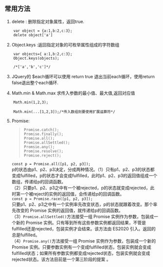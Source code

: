 


## 常用方法

1. delete : 删除指定对象属性，返回true.
```
    var object = {a:1,b:2,c:3};
    delete object['a']
```

2. Object.keys :返回指定对象的可枚举属性组成的字符数组
```
    var objects={ a:1,b:2,c:3};
    Object.keys(objects);

    /*['a','b','c']*/
```

3. JQuery的 $each循环可以使用 return true 退出当前each循环，使用return false退出整个each循环.

4. Math.min & Math.max 求传入参数的最小值、最大值,返回对应值
```
    Math.min(1,2,3);

    Math.min(...[1,2,3]);/*传入数组则要使用扩展运算符*/
```
5. Promise:  
    > ```Promise.then();  
    > Promise.catch();  
    > Promise.finally();  
    > Promise.all();  
    > Promise.allSettled();  
    > Promsie.any();
    > Promise.resolve();  
    > Promise.reject();           
    ```const p = Promise.all([p1, p2, p3]);```  
    p的状态由p1、p2、p3决定，分成两种情况。（1）只有p1、p2、p3的状态都变成fulfilled，p的状态才会变成fulfilled，此时p1、p2、p3的返回值组成一个数组，传递给p的回调函数。  
    （2）只要p1、p2、p3之中有一个被rejected，p的状态就变成rejected，此时第一个被reject的实例的返回值，会传递给p的回调函数。  
    ```const p = Promise.race([p1, p2, p3]);```  
    只要p1、p2、p3之中有一个实例率先改变状态，p的状态就跟着改变。那个率先改变的 Promise 实例的返回值，就传递给p的回调函数。    
    （3）```Promise.allSettled()```方法接受一组 Promise 实例作为参数，包装成一个新的 Promise 实例。只有等到所有这些参数实例都返回结果，不管是fulfilled还是rejected，包装实例才会结束。该方法由 ES2020 引入。返回的总是fulfilled。  
    （4）```Promise.any()```方法接受一组 Promise 实例作为参数，包装成一个新的 Promise 实例。只要参数实例有一个变成fulfilled状态，包装实例就会变成fulfilled状态；如果所有参数实例都变成rejected状态，包装实例就会变成rejected状态。该方法目前是一个第三阶段的提案 。
    
    

            